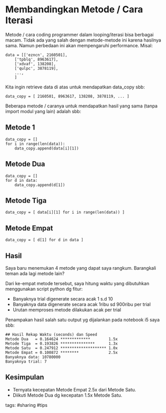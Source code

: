 # Membandingkan Metode / Cara Iterasi

Metode / cara coding programmer dalam looping/iterasi bisa berbagai macam. 
Tidak ada yang salah dengan metode-metode ini karena hasilnya sama. 
Namun perbedaan ini akan mempengaruhi performance. Misal:

    data = [['ezncn', 2160501], 
        ['tpblq', 8963617], 
        ['xdvaf', 138208], 
        ['qulpc', 3878119], 
        ...,
        ]

Kita ingin retrieve data di atas untuk mendapatkan data_copy sbb:

    data_copy = [ 2160501, 8963617, 138208, 3878119, ... ]

Beberapa metode / caranya untuk mendapatkan hasil yang sama 
(tanpa import modul yang lain) adalah sbb:

## Metode 1

    data_copy = []
    for i in range(len(data)):
        data_copy.append(data[i][1])

## Metode Dua

    data_copy = []
    for d in data:
        data_copy.append(d[1])

## Metode Tiga

    data_copy = [ data[i][1] for i in range(len(data)) ]

## Metode Empat

    data_copy = [ d[1] for d in data ]

## Hasil

Saya baru menemukan 4 metode yang dapat saya rangkum.
Barangkali teman ada lagi metode lain? 

Dari ke-empat metode tersebut, saya hitung waktu yang dibutuhkan 
menggunakan script python dg fitur:
    
   * Banyaknya trial digenerate secara acak 1 s.d 10
   * Banyaknya data digenerate secara acak 1ribu sd 900ribu per trial
   * Urutan memproses metode dilakukan acak per trial
   
Penampakan hasil salah satu output yg dijalankan pada notebook i5 saya sbb:

    ## Hasil Rekap Waktu (seconds) dan Speed
    Metode Dua   = 0.164624 *************        1.5x
    Metode Tiga  = 0.193826 ***************      1.3x
    Metode Satu  = 0.247912 ******************** 1.0x
    Metode Empat = 0.100872 ********             2.5x
    Banyaknya data: 10780000
    Banyaknya trial: 7 

## Kesimpulan

* Ternyata kecepatan Metode Empat 2.5x dari Metode Satu. 
* Diikuti Metode Dua dg kecepatan 1.5x Metode Satu.

tags: #sharing #tips
